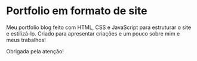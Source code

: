 # Portfolio em formato de site 
Meu portfolio blog feito com HTML, CSS e JavaScript para estruturar o site e estilizá-lo.
Criado para apresentar criações e um pouco sobre mim e meus trabalhos!

Obrigada pela atenção!
